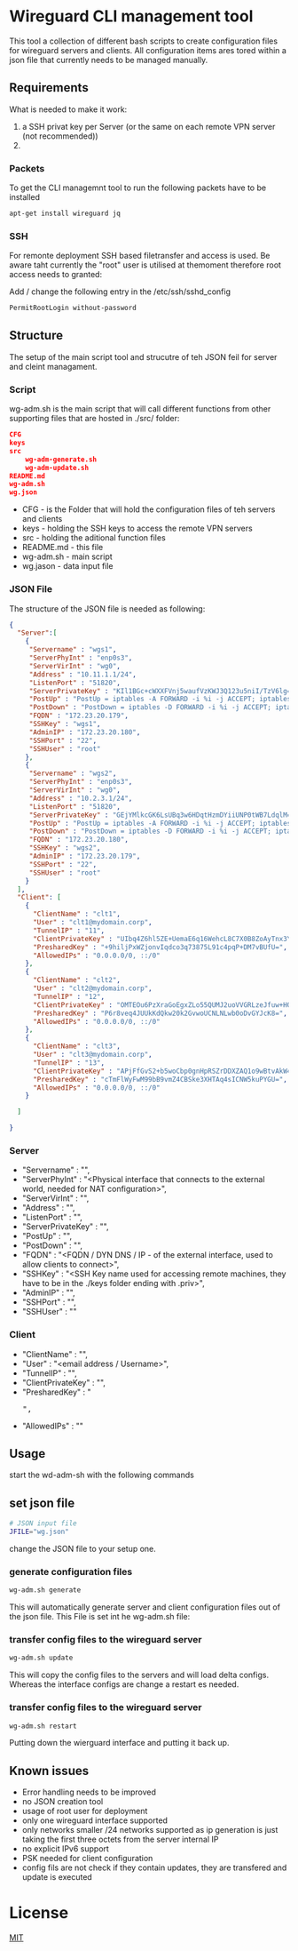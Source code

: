 # Wireguard CLI management tool
This tool a collection of different bash scripts to create configuration files for 
wireguard servers and clients. 
All configuration items ares tored within a json file that currently needs to be managed
manually.

## Requirements
What is needed to make it work:
1. a SSH privat key per Server (or the same on each remote VPN server (not recommended))
2. 


### Packets
To get the CLI managemnt tool to run the following packets have to be installed

```bash
apt-get install wireguard jq 
```

### SSH
For remonte deployment SSH based filetransfer and access is used.
Be aware taht currently the "root" user is utilised at themoment therefore root access needs to granted:

Add / change the following entry in the /etc/ssh/sshd_config

```bash
PermitRootLogin without-password
```

## Structure
The setup of the main script tool and strucutre of teh JSON feil for server and cleint managament.

### Script
wg-adm.sh is the main script that will call different functions from other supporting files that 
are hosted in ./src/ folder:

```json
CFG
keys
src
	wg-adm-generate.sh
	wg-adm-update.sh
README.md
wg-adm.sh
wg.json
```

* CFG - is the Folder that will hold the configuration files of teh servers and clients
* keys - holding the SSH keys to access the remote VPN servers
* src - holding the aditional function files
* README.md - this file
* wg-adm.sh - main script
* wg.jason - data input file 

### JSON File
The structure of the JSON file is needed as following:

```json
{
  "Server":[
    {
	 "Servername" : "wgs1",
	 "ServerPhyInt" : "enp0s3",
	 "ServerVirInt" : "wg0",
	 "Address" : "10.11.1.1/24",
     "ListenPort" : "51820",
     "ServerPrivateKey" : "KIl1BGc+cWXXFVnj5waufVzKWJ3Q123u5niI/TzV6lg=",
	 "PostUp" : "PostUp = iptables -A FORWARD -i %i -j ACCEPT; iptables -t nat -A POSTROUTING -o INT -j MASQUERADE",
     "PostDown" : "PostDown = iptables -D FORWARD -i %i -j ACCEPT; iptables -t nat -D POSTROUTING -o INT -j MASQUERADE",
	 "FQDN" : "172.23.20.179",
	 "SSHKey" : "wgs1",
	 "AdminIP" : "172.23.20.180",
	 "SSHPort" : "22",
	 "SSHUser" : "root"
	},
    { 
	 "Servername" : "wgs2",
	 "ServerPhyInt" : "enp0s3",
	 "ServerVirInt" : "wg0",
	 "Address" : "10.2.3.1/24",
     "ListenPort" : "51820",
     "ServerPrivateKey" : "GEjYMlkcGK6LsUBq3w6HDqtHzmDYiiUNP0tWB7LdqlM=",
	 "PostUp" : "PostUp = iptables -A FORWARD -i %i -j ACCEPT; iptables -t nat -A POSTROUTING -o INT -j MASQUERADE",
     "PostDown" : "PostDown = iptables -D FORWARD -i %i -j ACCEPT; iptables -t nat -D POSTROUTING -o INT -j MASQUERADE",
	 "FQDN" : "172.23.20.180",
	 "SSHKey" : "wgs2",
	 "AdminIP" : "172.23.20.179",
	 "SSHPort" : "22",
	 "SSHUser" : "root"
	}
  ],
  "Client": [
    {
      "ClientName" : "clt1",
	  "User" : "clt1@mydomain.corp",
	  "TunnelIP" : "11",
	  "ClientPrivateKey" : "UIbq4Z6hl5ZE+UemaE6q16WehcL8C7X0B8ZoAyTnx3Y=",
	  "PresharedKey" : "+9hiljPxWZjonvIqdco3q73875L91c4pqP+DM7vBUfU=",
	  "AllowedIPs" : "0.0.0.0/0, ::/0"
	},
    {
      "ClientName" : "clt2",
	  "User" : "clt2@mydomain.corp",
	  "TunnelIP" : "12",
	  "ClientPrivateKey" : "OMTEOu6PzXraGoEgxZLo55QUMJ2uoVVGRLzeJfuw+HQ=",
	  "PresharedKey" : "P6r8veq4JUUkKdQkw20k2GvwoUCNLNLwb0oDvGYJcK8=",
	  "AllowedIPs" : "0.0.0.0/0, ::/0"
	},
    {
      "ClientName" : "clt3",
	  "User" : "clt3@mydomain.corp",
	  "TunnelIP" : "13",
	  "ClientPrivateKey" : "APjFfGvS2+b5woCbp0gnHpRSZrDDXZAQ1o9wBtvAkW4=",
	  "PresharedKey" : "cTmFlWyFwM99bB9vmZ4CBSke3XHTAq4sICNW5kuPYGU=",
	  "AllowedIPs" : "0.0.0.0/0, ::/0"
	}

  ]

}
```

### Server
* "Servername" : "<SERVERNAME that is used internaly for generating config files>",
* "ServerPhyInt" : "<Physical interface that connects to the external world, needed for NAT configuration>",
* "ServerVirInt" : "<wireguard interface internally>",
* "Address" : "<INTERFACE IP of teh wireguard interface>",
* "ListenPort" : "<port which wireguard is running on>",
* "ServerPrivateKey" : "<Serer private key>",
* "PostUp" : "<NAT command when the wireguard interface comes up>",
* "PostDown" : "<NAT command when the wireguard interface comes down>",
* "FQDN" : "<FQDN / DYN DNS / IP - of the external interface, used to allow clients to connect>",
* "SSHKey" : "<SSH Key name used for accessing remote machines, they have to be in the ./keys folder ending with .priv>",
* "AdminIP" : "<Maanagment IP or FQDN for administrative access>",
* "SSHPort" : "<SSH Port>",
* "SSHUser" : "<access user>"

### Client
* "ClientName" : "<client name>",
* "User" : "<email address / Username>",
* "TunnelIP" : "<Last octet for teh client IP>",
* "ClientPrivateKey" : "<Client Private Key>",
* "PresharedKey" : "<Pre shared key for additional secruity>",
* "AllowedIPs" : "<networks that shall be reached>"


## Usage 

start the wd-adm-sh with the following commands

## set json file
```bash
# JSON input file
JFILE="wg.json"
```
change the JSON file to your setup one.

### generate configuration files
```bash
wg-adm.sh generate
```
This will automatically generate server and client configuration files out of the json file.
This File is set int he wg-adm.sh file:

### transfer config files to the wireguard server
```bash
wg-adm.sh update
```
This will copy the config files to the servers and will load delta configs. 
Whereas the interface configs are change a restart es needed.

### transfer config files to the wireguard server
```bash
wg-adm.sh restart
```
Putting down the wierguard interface and putting it back up.







## Known issues
* Error handling needs to be improved
* no JSON creation tool 
* usage of root user for deployment
* only one wireguard interface supported
* only networks smaller /24 networks supported as ip generation is just taking the first three octets from the server internal IP
* no explicit IPv6 support
* PSK needed for client configuration
* config fils are not check if they contain updates, they are transfered and update is executed



# License
[MIT](https://choosealicense.com/licenses/mit/)